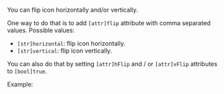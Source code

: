 You can flip icon horizontally and/or vertically.

One way to do that is to add `[attr]flip` attribute with comma separated values. Possible values:

- `[str]horizontal`: flip icon horizontally.
- `[str]vertical`: flip icon vertically.

You can also do that by setting `[attr]hFlip` and / or `[attr]vFlip` attributes to `[bool]true`.

Example:
